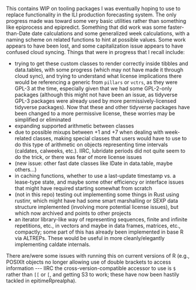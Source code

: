 
This contains WIP on tooling packages I was eventually hoping to use to replace
functionality in the ILI production forecasting system. The only progress made
was toward some very basic utilities rather than something like epiprocess and
epipredict. Something that did work was some faster-than-Date date calculations
and some generalized week calculations, with a naming scheme on related
functions to hint at possible values. Some work appears to have been lost, and
some capitalization issue appears to have confused cloud syncing. Things that
were in progress that I recall include:
- trying to get these custom classes to render correctly inside tibbles and
  data.tables, with some progress (which may not have made it through cloud
  sync), and trying to understand what license implications there would be
  referencing a generic from `pillars` or `vctrs`, as they were GPL-3 at the
  time, especially given that we had some GPL-2-only packages (although this
  might not have been an issue, as tidyverse GPL-3 packages were already used by
  more permissively-licensed tidyverse packages). Now that these and other
  tidyverse packages have been changed to a more permissive license, these
  worries may be simplified or eliminated
- expanding supported arithmetic between classes
- due to possible mixups between +1 and +7 when dealing with week-related
  classes, making special classes that users would have to use to do this type
  of arithmetic on objects representing time intervals (caldates, calweeks,
  etc.). IIRC, lubridate periods did not quite seem to do the trick, or there
  was fear of more license issues
- (new issue: other fast date classes like IDate in data.table, maybe others...)
- in caching functions, whether to use a last-update timestamp vs. a lease-type
  state, and maybe some other efficiency or interface issues that might have
  required starting somewhat from scratch
- (not in this repo) testing out implementing some things in Rust using rustinr,
  which might have had some smart marshalling or SEXP data structure implemented
  (involving more potential license issues), but which now archived and points
  to other projects
- an iterator library-like way of representing sequences, finite and infinite
  repetitions, etc., in vectors and maybe in data frames, matrices, etc.,
  compactly; some part of this has already been implemented in base R via
  ALTREPs. These would be useful in more cleanly/elegantly implementing caldate
  internals.

There are/were some issues with running this on current versions of R (e.g.,
POSIXlt objects no longer allowing use of double brackets to access information
--- IIRC the cross-version-compatible accessor to use is `$` rather than `[[` or
`[`, and getting S3 to work; these have now been hastily tackled in
epitimeRprealpha).
